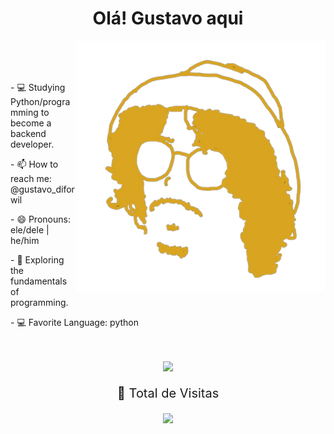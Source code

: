 
<div align="center">
  <h1> Olá! Gustavo aqui</h1>
  <img align="right" src="newwwww-removebg-preview.png" alt="Imagem" min-width="400" max-width="400px" width="400px" align="right">

</div></br>
 <div align="left"><br>

  <br>

  <p>- 💻 Studying Python/programming to become a backend developer. </p>
  <p>- 📫 How to reach me: @gustavo_diforwil </p>
  <p>- 😄 Pronouns: ele/dele | he/him </p>
  <p>- 🌱 Exploring the fundamentals of programming. </p>
  <p>- 💻 Favorite Language: python  </p>

</div></br>   
 <div align="center"><br>
  <a href="https://www.instagram.com/gustavo_diforwil" target="_blank"><img src="https://img.shields.io/badge/-Instagram-%23E4405F?style=for-the-badge&logo=instagram&logoColor=white" target="_blank"></a>
<div align="center">
<p style="font-size: 20px;">🔎 Total de Visitas<p>
<img alingn="left" src="https://profile-counter.glitch.me/GustavoDiforwil/count.svg"/>
</div>    
